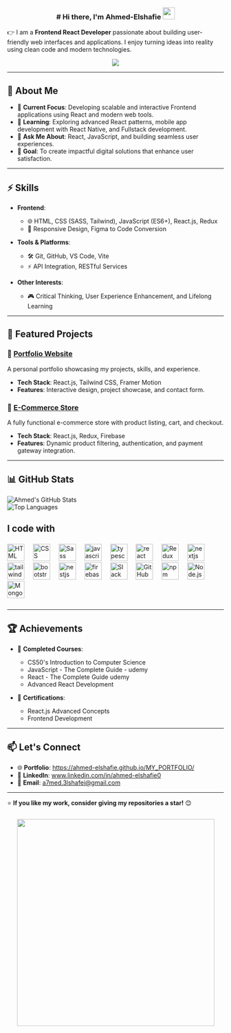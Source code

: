 <h3 align="center">
# Hi there, I'm Ahmed-Elshafie  
  <img src="https://media.giphy.com/media/hvRJCLFzcasrR4ia7z/giphy.gif" width="28">
  </h3>

👉 I am a **Frontend React Developer** passionate about building user-friendly web interfaces and applications. I enjoy turning ideas into reality using clean code and modern technologies.

<!-- Typing SVG by DenverCoder1 - https://github.com/DenverCoder1/readme-typing-svg -->
<p align="center">
  <a href="https://github.com/DenverCoder1/readme-typing-svg"><img src="https://readme-typing-svg.herokuapp.com/?lines=React-driven%20frontend%20developer;Growth%20Through%20Learning&font=Fira%20Code&center=true&width=440&height=45&color=f75c7e&vCenter=true&size=22"></a>
</p> 

---

## 🚀 About Me  
- 🌟 **Current Focus**: Developing scalable and interactive Frontend applications using React and modern web tools.  
- 🌱 **Learning**: Exploring advanced React patterns, mobile app development with React Native, and Fullstack development.  
- 💬 **Ask Me About**: React, JavaScript, and building seamless user experiences.  
- 🎯 **Goal**: To create impactful digital solutions that enhance user satisfaction.  

---

## ⚡ Skills  
- **Frontend**:  
  - 🌐 HTML, CSS (SASS, Tailwind), JavaScript (ES6+), React.js, Redux  
  - 🎨 Responsive Design, Figma to Code Conversion  

- **Tools & Platforms**:  
  - 🛠️ Git, GitHub, VS Code, Vite  
  - ⚡ API Integration, RESTful Services  

- **Other Interests**:  
  - 🎮 Critical Thinking, User Experience Enhancement, and Lifelong Learning 

---

## 💼 Featured Projects  

### 🔗 [Portfolio Website](#)
A personal portfolio showcasing my projects, skills, and experience.  
- **Tech Stack**: React.js, Tailwind CSS, Framer Motion  
- **Features**: Interactive design, project showcase, and contact form.  

### 🔗 [E-Commerce Store](#)  
A fully functional e-commerce store with product listing, cart, and checkout.  
- **Tech Stack**: React.js, Redux, Firebase  
- **Features**: Dynamic product filtering, authentication, and payment gateway integration.  

---

## 📊 GitHub Stats  

![Ahmed's GitHub Stats](https://github-readme-stats.vercel.app/api?username=AhmedElshafei&show_icons=true&theme=radical)  
![Top Languages](https://github-readme-stats.vercel.app/api/top-langs/?username=AhmedElshafei&layout=compact&theme=radical)  

<h2 align="left">I code with</h2>

###

<div align="left">
  <img src="https://cdn.jsdelivr.net/gh/devicons/devicon/icons/html5/html5-original.svg" height="40" alt="HTML logo" />
  <img width="12" />
  <img src="https://cdn.jsdelivr.net/gh/devicons/devicon/icons/css3/css3-original.svg" height="40" alt="CSS logo" />
  <img width="12" />
  <img src="https://cdn.jsdelivr.net/gh/devicons/devicon/icons/sass/sass-original.svg" height="40" alt="Sass logo" />
  <img width="12" />
  <img src="https://cdn.jsdelivr.net/gh/devicons/devicon/icons/javascript/javascript-original.svg" height="40" alt="javascript logo"  />
  <img width="12" />
  <img src="https://cdn.jsdelivr.net/gh/devicons/devicon/icons/typescript/typescript-original.svg" height="40" alt="typescript logo"  />
  <img width="12" />
  <img src="https://cdn.jsdelivr.net/gh/devicons/devicon/icons/react/react-original.svg" height="40" alt="react logo"  />
  <img width="12" />
  <img src="https://cdn.jsdelivr.net/gh/devicons/devicon/icons/redux/redux-original.svg" height="40" alt="Redux Logo" />
  <img width="12" />
  <img src="https://cdn.jsdelivr.net/gh/devicons/devicon/icons/nextjs/nextjs-original.svg" height="40" alt="nextjs logo"  />
  <img width="12" />
  <img src="https://cdn.jsdelivr.net/gh/devicons/devicon@latest/icons/tailwindcss/tailwindcss-original.svg" height="40" alt="tailwind logo"/>
  <img width="12" />
  <img src="https://cdn.jsdelivr.net/gh/devicons/devicon@latest/icons/bootstrap/bootstrap-original.svg" height="40" alt="bootstrap logo"/>
  <img width="12" />   
  <img src="https://cdn.jsdelivr.net/gh/devicons/devicon/icons/nestjs/nestjs-original.svg" height="40" alt="nestjs logo"  />
  <img width="12" />
  <img src="https://cdn.jsdelivr.net/gh/devicons/devicon@latest/icons/firebase/firebase-plain-wordmark.svg"height="40" alt="firebase logo" />
  <img width="12" />
  <img src="https://cdn.jsdelivr.net/gh/devicons/devicon/icons/slack/slack-original.svg" height="40" alt="Slack logo" />
  <img width="12" />
  <img src="https://cdn.jsdelivr.net/gh/devicons/devicon/icons/github/github-original.svg" height="40" alt="GitHub logo" />
  <img width="12" />
  <img src="https://cdn.jsdelivr.net/gh/devicons/devicon/icons/npm/npm-original-wordmark.svg" height="40" alt="npm logo" />
  <img width="12" />
  <img src="https://cdn.jsdelivr.net/gh/devicons/devicon/icons/nodejs/nodejs-original.svg" height="40" alt="Node.js logo" />
  <img width="12" />
  <img src="https://cdn.jsdelivr.net/gh/devicons/devicon/icons/mongodb/mongodb-original.svg" height="40" alt="MongoDB logo" />
  <img width="12" />





  
  


          
</div>

###

---

## 🏆 Achievements  
- 🌟 **Completed Courses**:  
  - CS50's Introduction to Computer Science
  - JavaScript - The Complete Guide - udemy
  - React - The Complete Guide udemy 
  - Advanced React Development  

- 📜 **Certifications**:  
  - React.js Advanced Concepts  
  - Frontend Development  

---

## 📫 Let's Connect  
- 🌐 **Portfolio**: https://ahmed-elshafie.github.io/MY_PORTFOLIO/
- 💼 **LinkedIn**:  www.linkedin.com/in/ahmed-elshafie0   
- 📧 **Email**: a7med.3lshafei@gmail.com

---

⭐ **If you like my work, consider giving my repositories a star!** 😊  

###


<div align="center">
  <img src="https://media.giphy.com/media/pQkgcbJTrvg1B3hJXv/giphy.gif" width="459" height="480" />
</div>




###



